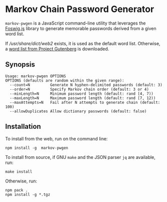# Markov Chain Password Generator

`markov-pwgen` is a JavaScript command-line utility that leverages
the [Foswig.js](https://github.com/mrsharpoblunto/foswig.js/) library
to generate memorable passwords derived from a given word list.

If _/usr/share/dict/web2_ exists, it is used as the default word list.
Otherwise, a
[word list from Project Gutenberg](https://www.gutenberg.org/files/3201/files/SINGLE.TXT) is downloaded.

## Synopsis

```
Usage: markov-pwgen OPTIONS
OPTIONS (defaults are random within the given range):
  --count=N         Generate N hyphen-delimited passwords (default: 3)
  --order=N         Specify Markov chain order (default: 3 or 4)
  --minLength=N     Minimum password length (default: rand [4, 7))
  --maxLength=N     Maximum password length (default: rand [7, 12))
  --maxAttempts=N   Fail after N attempts to generate chain (default: 100)
  --allowDuplicates Allow dictionary passwords (default: false)
```

## Installation

To install from the web, run on the command line:
```
npm install -g  markov-pwgen
```

To install from source, if GNU `make` and the JSON parser `jq` are
available, run:
```
make install
```

Otherwise, run:
```
npm pack .
npm install -g *.tgz
```
